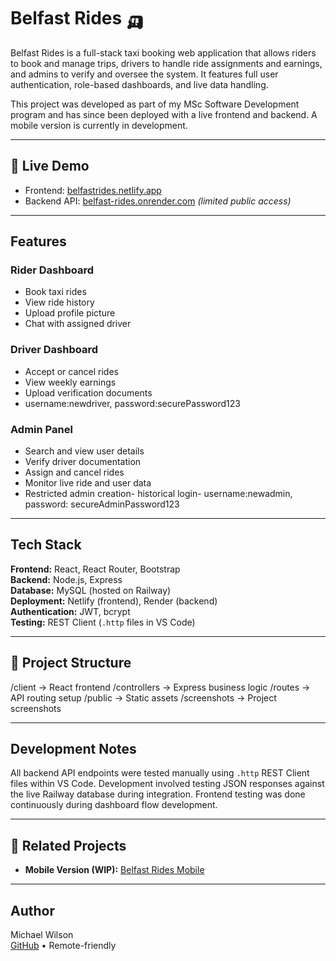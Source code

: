 # Belfast Rides 🛺

Belfast Rides is a full-stack taxi booking web application that allows riders to book and manage trips, drivers to handle ride assignments and earnings, and admins to verify and oversee the system. It features full user authentication, role-based dashboards, and live data handling.

This project was developed as part of my MSc Software Development program and has since been deployed with a live frontend and backend. A mobile version is currently in development.

---

## 🔗 Live Demo

- Frontend: [belfastrides.netlify.app](https://belfastrides.netlify.app)  
- Backend API: [belfast-rides.onrender.com](https://belfast-rides.onrender.com) *(limited public access)*

---

##  Features

### Rider Dashboard
- Book taxi rides
- View ride history
- Upload profile picture
- Chat with assigned driver

### Driver Dashboard
- Accept or cancel rides
- View weekly earnings
- Upload verification documents
- username:newdriver, password:securePassword123

### Admin Panel
- Search and view user details
- Verify driver documentation
- Assign and cancel rides
- Monitor live ride and user data
- Restricted admin creation- historical login- username:newadmin, password: secureAdminPassword123

---

## Tech Stack

**Frontend:** React, React Router, Bootstrap  
**Backend:** Node.js, Express  
**Database:** MySQL (hosted on Railway)  
**Deployment:** Netlify (frontend), Render (backend)  
**Authentication:** JWT, bcrypt  
**Testing:** REST Client (`.http` files in VS Code)

---

## 📁 Project Structure

/client → React frontend
/controllers → Express business logic
/routes → API routing setup
/public → Static assets
/screenshots → Project screenshots


---

##  Development Notes

All backend API endpoints were tested manually using `.http` REST Client files within VS Code. Development involved testing JSON responses against the live Railway database during integration. Frontend testing was done continuously during dashboard flow development.

---

## 📱 Related Projects

- **Mobile Version (WIP):** [Belfast Rides Mobile](https://github.com/mwilson35/Belfast-Rides-Mobile)

---

##  Author

Michael Wilson  
[GitHub](https://github.com/mwilson35) • Remote-friendly 
